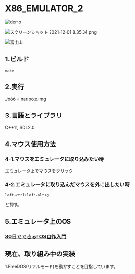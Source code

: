 # X86_EMULATOR_2

![demo](https://user-images.githubusercontent.com/61189782/144729289-fe16a09d-d5dd-4b7d-8583-3b19e9381b3d.gif)

![スクリーンショット 2021-12-01 8.35.34.png](https://qiita-image-store.s3.ap-northeast-1.amazonaws.com/0/373549/39b0e3eb-4877-4f96-b63b-30673e38221f.png)

![富士山](https://user-images.githubusercontent.com/61189782/143998297-d17dd067-b59a-4762-8bde-caebc8ca174b.png)


<h2>1.ビルド</h2>

```
make
```

<h2>2.実行</h2>
./x86 -i haribote.img

<h2>3.言語とライブラリ</h2>
C++11, SDL2.0

<h2>4.マウス使用方法</h2>

<h3>4-1.マウスをエミュレータに取り込みたい時</h3>
エミュレータ上でマウスをクリック

<h3>4-2.エミュレータに取り込んだマウスを外に出したい時</h3>

```
left-ctrl+left-alt+g
```
と押す。

<h2>5.エミュレータ上のOS</h2>
<h3><a href="https://www.amazon.co.jp/30%E6%97%A5%E3%81%A7%E3%81%A7%E3%81%8D%E3%82%8B-OS%E8%87%AA%E4%BD%9C%E5%85%A5%E9%96%80-%E5%B7%9D%E5%90%88-%E7%A7%80%E5%AE%9F/dp/4839919844/ref=pd_vtp_5/356-0188609-1667566?pd_rd_w=qrIxz&pf_rd_p=949e26f5-c2ef-4c96-bfde-49d7614d0317&pf_rd_r=FQQA4209JZRMHNABD541&pd_rd_r=2bdba9dc-9d7d-401a-b66c-053b098be917&pd_rd_wg=dpohq&pd_rd_i=4839919844&psc=1">30日でできる! OS自作入門</a></h3>

<h2>現在、取り組み中の実装</h2>
1.FreeDOS(リアルモード)を動かすことを目指しています。
